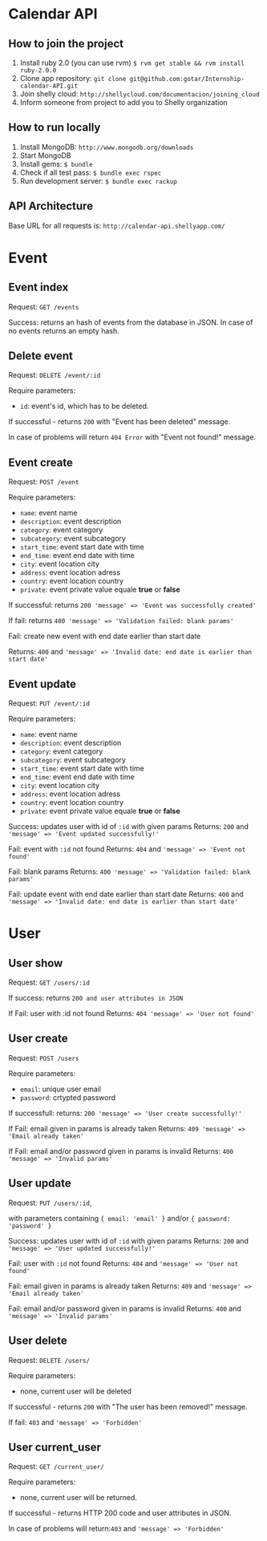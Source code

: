 Calendar API
============

How to join the project
-----------------------

1. Install ruby 2.0 (you can use rvm) `$ rvm get stable && rvm install ruby-2.0.0`
2. Clone app repository: `git clone git@github.com:gotar/Internship-calendar-API.git`
3. Join shelly cloud: `http://shellycloud.com/documentacion/joining_cloud`
4. Inform someone from project to add you to Shelly organization

How to run locally
------------------

1. Install MongoDB: `http://www.mongodb.org/downloads`
2. Start MongoDB
3. Install gems: `$ bundle`
4. Check if all test pass: `$ bundle exec rspec`
5. Run development server: `$ bundle exec rackup`

API Architecture
----------------

Base URL for all requests is: `http://calendar-api.shellyapp.com/`

# Event

## Event index

Request: `GET /events`

Success: returns an hash of events from the database in JSON. In case of no events
returns an empty hash.

## Delete event

Request: `DELETE /event/:id`

Require parameters:

  - `id`: event's id, which has to be deleted.

If successful - returns `200` with "Event has been deleted" message.

In case of problems will return `404 Error` with "Event not found!" message.

## Event create

Request: `POST /event`

Require parameters:
* `name`: event name
* `description`: event description
* `category`: event category
* `subcategory`: event subcategory
* `start_time`: event start date with time
* `end_time`: event end date with time
* `city`: event location  city
* `address`: event location adress
* `country`: event location country
* `private`: event private value equale **true** or **false**

If successful: returns `200 'message' => 'Event was successfully created'`

If fail: returns `400 'message' => 'Validation failed: blank params'`

Fail: create new event with end date earlier than start date

Returns: `400` and `'message' => 'Invalid date: end date is earlier than start date'`

## Event update

Request: `PUT /event/:id`

Require parameters:
* `name`: event name
* `description`: event description
* `category`: event category
* `subcategory`: event subcategory
* `start_time`: event start date with time
* `end_time`: event end date with time
* `city`: event location  city
* `address`: event location adress
* `country`: event location country
* `private`: event private value equale **true** or **false**

Success: updates user with id of `:id` with given params
Returns: `200` and `'message' => 'Event updated successfully!'`

Fail: event with `:id` not found
Returns: `404` and `'message' => 'Event not found'`

Fail: blank params
Returns: `400 'message' => 'Validation failed: blank params'`

Fail: update event with end date earlier than start date
Returns: `400` and `'message' => 'Invalid date: end date is earlier than start date'`


# User

## User show

Request: `GET /users/:id`

If success: returns `200 and user attributes in JSON`

If Fail: user with :id not found Returns: `404 'message' => 'User not found'`

## User create

Request: `POST /users`

Require parameters:

* `email`: unique user email
* `password`: crtypted password

If successfull: returns: `200 'message' => 'User create successfully!'`

If Fail: email given in params is already taken Returns: `409 'message' => 'Email already taken'`

If Fail: email and/or password given in params is invalid Returns: `400 'message' => 'Invalid params'`

## User update

Request: `PUT /users/:id`,

with parameters containing `{ email: 'email' }` and/or `{ password: 'password' }`

Success: updates user with id of `:id` with given params
Returns: `200` and `'message' => 'User updated successfully!'`

Fail: user with `:id` not found
Returns: `404` and `'message' => 'User not found'`

Fail: email given in params is already taken
Returns: `409` and `'message' => 'Email already taken'`

Fail: email and/or password given in params is invalid
Returns: `400` and `'message' => 'Invalid params'`

## User delete

Request: `DELETE /users/`

Require parameters:

 - none, current user will be deleted

If successful - returns `200` with "The user has been removed!" message.

If fail: `403` and `'message' => 'Forbidden'`

## User current_user

Request: `GET /current_user/`

Require parameters:

 - none, current user will be returned.

If successful - returns HTTP 200 code and user attributes in JSON.

In case of problems will return:`403` and `'message' => 'Forbidden'`
